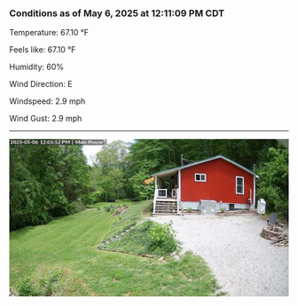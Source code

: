 ### Conditions as of May 6, 2025 at 12:11:09 PM CDT 

Temperature: 67.10 &deg;F

Feels like: 67.10 &deg;F

Humidity: 60%

Wind Direction: E

Windspeed: 2.9 mph

Wind Gust: 2.9 mph

---

<img src="./images/latest.jpeg"/>

